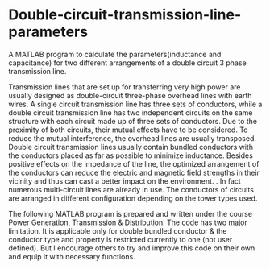 # Double-circuit-transmission-line-parameters
A MATLAB program to calculate the parameters(inductance and capacitance) for two different arrangements of a double circuit 3 phase transmission line.

Transmission lines that are set up for transferring very high power are usually designed as double-circuit three-phase overhead lines with earth wires. A single circuit transmission line has three sets of conductors, while a double circuit transmission line has two independent circuits on the same structure with each circuit made up of three sets of conductors. Due to the proximity of both circuits, their mutual effects have to be considered. To reduce the mutual interference, the overhead lines are usually transposed. Double circuit transmission lines usually contain bundled conductors with the conductors placed as far as possible to minimize inductance. Besides positive effects on the impedance of the line, the optimized arrangement of the conductors can reduce the electric and magnetic field strengths in their vicinity and thus can cast a better impact on the environment. . In fact numerous multi-circuit lines are already in use. The conductors of circuits are arranged in different configuration depending on the tower types used.

The following MATLAB program is prepared and written under the course Power Generation, Transmission & Distribution. The code has two major limitation. It is applicable only for double bundled conductor & the conductor type and property is restricted currently to one (not user defined). But I encourage others to try and improve this code on their own and equip it with necessary functions.
